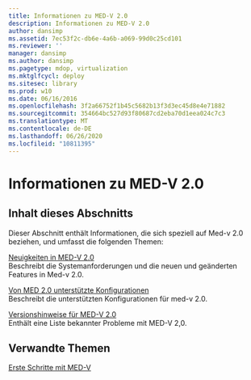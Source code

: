 ```yaml
---
title: Informationen zu MED-V 2.0
description: Informationen zu MED-V 2.0
author: dansimp
ms.assetid: 7ec53f2c-db6e-4a6b-a069-99d0c25cd101
ms.reviewer: ''
manager: dansimp
ms.author: dansimp
ms.pagetype: mdop, virtualization
ms.mktglfcycl: deploy
ms.sitesec: library
ms.prod: w10
ms.date: 06/16/2016
ms.openlocfilehash: 3f2a66752f1b45c5682b13f3d3ec45d8e4e71882
ms.sourcegitcommit: 354664bc527d93f80687cd2eba70d1eea024c7c3
ms.translationtype: MT
ms.contentlocale: de-DE
ms.lasthandoff: 06/26/2020
ms.locfileid: "10811395"
---
```

# Informationen zu MED-V 2.0


## Inhalt dieses Abschnitts


Dieser Abschnitt enthält Informationen, die sich speziell auf Med-v 2.0 beziehen, und umfasst die folgenden Themen:

<a href="" id="what-s-new-in-med-v-2-0"></a>[Neuigkeiten in MED-V 2.0](whats-new-in-med-v-20.md)  
Beschreibt die Systemanforderungen und die neuen und geänderten Features in Med-v 2.0.

<a href="" id="med-v-2-0-supported-configurations"></a>[Von MED 2.0 unterstützte Konfigurationen](med-v-20-supported-configurations.md)  
Beschreibt die unterstützten Konfigurationen für med-v 2.0.

<a href="" id="med-v-2-0-release-notes"></a>[Versionshinweise für MED-V 2.0](med-v-20-release-notes.md)  
Enthält eine Liste bekannter Probleme mit MED-V 2,0.

## Verwandte Themen


[Erste Schritte mit MED-V](getting-started-with-med-vmedv2.md)

 

 





